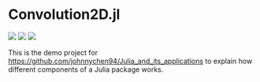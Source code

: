 # Convolution2D.jl

[![][action-img]][action-url]
[![][codecov-img]][codecov-url]
[![][docs-dev-img]][docs-dev-url]

This is the demo project for https://github.com/johnnychen94/Julia_and_its_applications to explain how different components of a Julia package works.

<!-- URLS -->

[action-img]: https://github.com/johnnychen94/Convolution2d.jl/workflows/Unit%20test/badge.svg
[action-url]: https://github.com/johnnychen94/Convolution2d.jl/actions
[codecov-img]: https://codecov.io/github/johnnychen94/Convolution2d.jl/coverage.svg?branch=master
[codecov-url]: https://codecov.io/github/johnnychen94/Convolution2d.jl?branch=master
[docs-dev-img]: https://img.shields.io/badge/docs-dev-blue.svg
[docs-dev-url]: https://johnnychen94.github.io/Convolution2d.jl/dev
